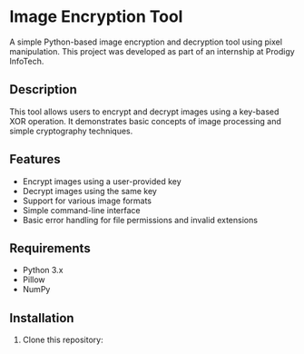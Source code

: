 # Image Encryption Tool

A simple Python-based image encryption and decryption tool using pixel manipulation. This project was developed as part of an internship at Prodigy InfoTech.

## Description

This tool allows users to encrypt and decrypt images using a key-based XOR operation. It demonstrates basic concepts of image processing and simple cryptography techniques.

## Features

- Encrypt images using a user-provided key
- Decrypt images using the same key
- Support for various image formats
- Simple command-line interface
- Basic error handling for file permissions and invalid extensions

## Requirements

- Python 3.x
- Pillow
- NumPy

## Installation

1. Clone this repository:
